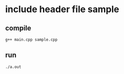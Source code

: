 # include header file sample

## compile

```shell
g++ main.cpp sample.cpp
```

## run

```shell
./a.out
```
